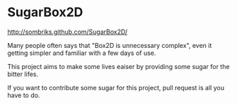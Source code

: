 SugarBox2D
==========
http://sombriks.github.com/SugarBox2D/

Many people often says that "Box2D is unnecessary complex", even it getting simpler and familiar with a few days of use. 

This project aims to make some lives eaiser by providing some sugar for the bitter lifes.

If you want to contribute some sugar for this project, pull request is all you have to do.